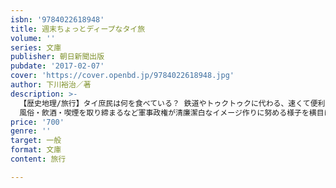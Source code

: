 ```yaml
---
isbn: '9784022618948'
title: 週末ちょっとディープなタイ旅
volume: ''
series: 文庫
publisher: 朝日新聞出版
pubdate: '2017-02-07'
cover: 'https://cover.openbd.jp/9784022618948.jpg'
author: 下川裕治／著
description: >-
  【歴史地理/旅行】タイ庶民は何を食べている？ 鉄道やトゥクトゥクに代わる、速くて便利な交通手段とは？
  風俗・飲酒・喫煙を取り締まるなど軍事政権が清廉潔白なイメージ作りに努める様子を横目に、庶民の暮らしに触れ、ラオスとの国境をめぐる旅へ。
price: '700'
genre: ''
target: 一般
format: 文庫
content: 旅行

---
```

